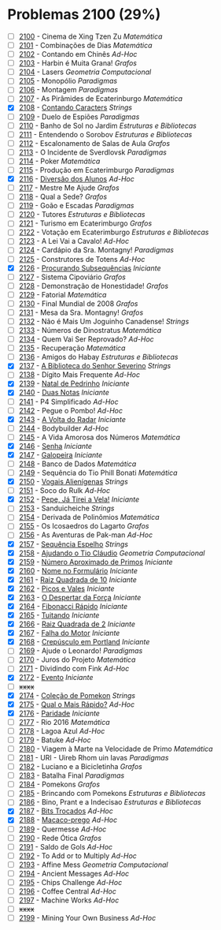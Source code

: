 # Problemas 2100 (29%)

  - [ ]  [2100](https://www.beecrowd.com.br/judge/pt/problems/view/2100) - Cinema de Xing Tzen Zu *Matemática*
  - [ ]  [2101](https://www.beecrowd.com.br/judge/pt/problems/view/2101) - Combinações de Dias *Matemática*
  - [ ]  [2102](https://www.beecrowd.com.br/judge/pt/problems/view/2102) - Contando em Chinês *Ad-Hoc*
  - [ ]  [2103](https://www.beecrowd.com.br/judge/pt/problems/view/2103) - Harbin é Muita Grana! *Grafos*
  - [ ]  [2104](https://www.beecrowd.com.br/judge/pt/problems/view/2104) - Lasers *Geometria Computacional*
  - [ ]  [2105](https://www.beecrowd.com.br/judge/pt/problems/view/2105) - Monopólio *Paradigmas*
  - [ ]  [2106](https://www.beecrowd.com.br/judge/pt/problems/view/2106) - Montagem *Paradigmas*
  - [ ]  [2107](https://www.beecrowd.com.br/judge/pt/problems/view/2107) - As Pirâmides de Ecaterinburgo *Matemática*
  - [x]  [2108](https://www.beecrowd.com.br/judge/pt/problems/view/2108) - [Contando Caracters](https://github.com/potigol/beecrowd/blob/master/src/2100/2108.poti) *Strings*
  - [ ]  [2109](https://www.beecrowd.com.br/judge/pt/problems/view/2109) - Duelo de Espiões *Paradigmas*
  - [ ]  [2110](https://www.beecrowd.com.br/judge/pt/problems/view/2110) - Banho de Sol no Jardim *Estruturas e Bibliotecas*
  - [ ]  [2111](https://www.beecrowd.com.br/judge/pt/problems/view/2111) - Entendendo o Sorobov *Estruturas e Bibliotecas*
  - [ ]  [2112](https://www.beecrowd.com.br/judge/pt/problems/view/2112) - Escalonamento de Salas de Aula *Grafos*
  - [ ]  [2113](https://www.beecrowd.com.br/judge/pt/problems/view/2113) - O Incidente de Sverdlovsk *Paradigmas*
  - [ ]  [2114](https://www.beecrowd.com.br/judge/pt/problems/view/2114) - Poker *Matemática*
  - [ ]  [2115](https://www.beecrowd.com.br/judge/pt/problems/view/2115) - Produção em Ecaterimburgo *Paradigmas*
  - [x]  [2116](https://www.beecrowd.com.br/judge/pt/problems/view/2116) - [Diversão dos Alunos](https://github.com/potigol/beecrowd/blob/master/src/2100/2116.poti) *Ad-Hoc*
  - [ ]  [2117](https://www.beecrowd.com.br/judge/pt/problems/view/2117) - Mestre Me Ajude *Grafos*
  - [ ]  [2118](https://www.beecrowd.com.br/judge/pt/problems/view/2118) - Qual a Sede? *Grafos*
  - [ ]  [2119](https://www.beecrowd.com.br/judge/pt/problems/view/2119) - Goão e Escadas *Paradigmas*
  - [ ]  [2120](https://www.beecrowd.com.br/judge/pt/problems/view/2120) - Tutores *Estruturas e Bibliotecas*
  - [ ]  [2121](https://www.beecrowd.com.br/judge/pt/problems/view/2121) - Turismo em Ecaterimburgo *Grafos*
  - [ ]  [2122](https://www.beecrowd.com.br/judge/pt/problems/view/2122) - Votação em Ecaterimburgo *Estruturas e Bibliotecas*
  - [ ]  [2123](https://www.beecrowd.com.br/judge/pt/problems/view/2123) - A Lei Vai a Cavalo! *Ad-Hoc*
  - [ ]  [2124](https://www.beecrowd.com.br/judge/pt/problems/view/2124) - Cardápio da Sra. Montagny! *Paradigmas*
  - [ ]  [2125](https://www.beecrowd.com.br/judge/pt/problems/view/2125) - Construtores de Totens *Ad-Hoc*
  - [x]  [2126](https://www.beecrowd.com.br/judge/pt/problems/view/2126) - [Procurando Subsequências](https://github.com/potigol/beecrowd/blob/master/src/2100/2126.poti) *Iniciante*
  - [ ]  [2127](https://www.beecrowd.com.br/judge/pt/problems/view/2127) - Sistema Cipoviário *Grafos*
  - [ ]  [2128](https://www.beecrowd.com.br/judge/pt/problems/view/2128) - Demonstração de Honestidade! *Grafos*
  - [ ]  [2129](https://www.beecrowd.com.br/judge/pt/problems/view/2129) - Fatorial *Matemática*
  - [ ]  [2130](https://www.beecrowd.com.br/judge/pt/problems/view/2130) - Final Mundial de 2008 *Grafos*
  - [ ]  [2131](https://www.beecrowd.com.br/judge/pt/problems/view/2131) - Mesa da Sra. Montagny! *Grafos*
  - [ ]  [2132](https://www.beecrowd.com.br/judge/pt/problems/view/2132) - Não é Mais Um Joguinho Canadense! *Strings*
  - [ ]  [2133](https://www.beecrowd.com.br/judge/pt/problems/view/2133) - Números de Dinostratus *Matemática*
  - [ ]  [2134](https://www.beecrowd.com.br/judge/pt/problems/view/2134) - Quem Vai Ser Reprovado? *Ad-Hoc*
  - [ ]  [2135](https://www.beecrowd.com.br/judge/pt/problems/view/2135) - Recuperação *Matemática*
  - [ ]  [2136](https://www.beecrowd.com.br/judge/pt/problems/view/2136) - Amigos do Habay *Estruturas e Bibliotecas*
  - [x]  [2137](https://www.beecrowd.com.br/judge/pt/problems/view/2137) - [A Biblioteca do Senhor Severino](https://github.com/potigol/beecrowd/blob/master/src/2100/2137.poti) *Strings*
  - [ ]  [2138](https://www.beecrowd.com.br/judge/pt/problems/view/2138) - Dígito Mais Frequente *Ad-Hoc*
  - [x]  [2139](https://www.beecrowd.com.br/judge/pt/problems/view/2139) - [Natal de Pedrinho](https://github.com/potigol/beecrowd/blob/master/src/2100/2139.poti) *Iniciante*
  - [x]  [2140](https://www.beecrowd.com.br/judge/pt/problems/view/2140) - [Duas Notas](https://github.com/potigol/beecrowd/blob/master/src/2100/2140.poti) *Iniciante*
  - [ ]  [2141](https://www.beecrowd.com.br/judge/pt/problems/view/2141) - P4 Simplificado *Ad-Hoc*
  - [ ]  [2142](https://www.beecrowd.com.br/judge/pt/problems/view/2142) - Pegue o Pombo! *Ad-Hoc*
  - [x]  [2143](https://www.beecrowd.com.br/judge/pt/problems/view/2143) - [A Volta do Radar](https://github.com/potigol/beecrowd/blob/master/src/2100/2143.poti) *Iniciante*
  - [ ]  [2144](https://www.beecrowd.com.br/judge/pt/problems/view/2144) - Bodybuilder *Ad-Hoc*
  - [ ]  [2145](https://www.beecrowd.com.br/judge/pt/problems/view/2145) - A Vida Amorosa dos Números *Matemática*
  - [x]  [2146](https://www.beecrowd.com.br/judge/pt/problems/view/2146) - [Senha](https://github.com/potigol/beecrowd/blob/master/src/2100/2146.poti) *Iniciante*
  - [x]  [2147](https://www.beecrowd.com.br/judge/pt/problems/view/2147) - [Galopeira](https://github.com/potigol/beecrowd/blob/master/src/2100/2147.poti) *Iniciante*
  - [ ]  [2148](https://www.beecrowd.com.br/judge/pt/problems/view/2148) - Banco de Dados *Matemática*
  - [ ]  [2149](https://www.beecrowd.com.br/judge/pt/problems/view/2149) - Sequência do Tio Phill Bonati *Matemática*
  - [x]  [2150](https://www.beecrowd.com.br/judge/pt/problems/view/2150) - [Vogais Alienígenas](https://github.com/potigol/beecrowd/blob/master/src/2100/2150.poti) *Strings*
  - [ ]  [2151](https://www.beecrowd.com.br/judge/pt/problems/view/2151) - Soco do Rulk *Ad-Hoc*
  - [x]  [2152](https://www.beecrowd.com.br/judge/pt/problems/view/2152) - [Pepe, Já Tirei a Vela!](https://github.com/potigol/beecrowd/blob/master/src/2100/2152.poti) *Iniciante*
  - [ ]  [2153](https://www.beecrowd.com.br/judge/pt/problems/view/2153) - Sanduicheiche *Strings*
  - [ ]  [2154](https://www.beecrowd.com.br/judge/pt/problems/view/2154) - Derivada de Polinômios *Matemática*
  - [ ]  [2155](https://www.beecrowd.com.br/judge/pt/problems/view/2155) - Os Icosaedros do Lagarto *Grafos*
  - [ ]  [2156](https://www.beecrowd.com.br/judge/pt/problems/view/2156) - As Aventuras de Pak-man *Ad-Hoc*
  - [x]  [2157](https://www.beecrowd.com.br/judge/pt/problems/view/2157) - [Sequência Espelho](https://github.com/potigol/beecrowd/blob/master/src/2100/2157.poti) *Strings*
  - [x]  [2158](https://www.beecrowd.com.br/judge/pt/problems/view/2158) - [Ajudando o Tio Cláudio](https://github.com/potigol/beecrowd/blob/master/src/2100/2158.poti) *Geometria Computacional*
  - [x]  [2159](https://www.beecrowd.com.br/judge/pt/problems/view/2159) - [Número Aproximado de Primos](https://github.com/potigol/beecrowd/blob/master/src/2100/2159.poti) *Iniciante*
  - [x]  [2160](https://www.beecrowd.com.br/judge/pt/problems/view/2160) - [Nome no Formulário](https://github.com/potigol/beecrowd/blob/master/src/2100/2160.poti) *Iniciante*
  - [x]  [2161](https://www.beecrowd.com.br/judge/pt/problems/view/2161) - [Raiz Quadrada de 10](https://github.com/potigol/beecrowd/blob/master/src/2100/2161.poti) *Iniciante*
  - [x]  [2162](https://www.beecrowd.com.br/judge/pt/problems/view/2162) - [Picos e Vales](https://github.com/potigol/beecrowd/blob/master/src/2100/2162.poti) *Iniciante*
  - [x]  [2163](https://www.beecrowd.com.br/judge/pt/problems/view/2163) - [O Despertar da Força](https://github.com/potigol/beecrowd/blob/master/src/2100/2163.poti) *Iniciante*
  - [x]  [2164](https://www.beecrowd.com.br/judge/pt/problems/view/2164) - [Fibonacci Rápido](https://github.com/potigol/beecrowd/blob/master/src/2100/2164.poti) *Iniciante*
  - [x]  [2165](https://www.beecrowd.com.br/judge/pt/problems/view/2165) - [Tuitando](https://github.com/potigol/beecrowd/blob/master/src/2100/2165.poti) *Iniciante*
  - [x]  [2166](https://www.beecrowd.com.br/judge/pt/problems/view/2166) - [Raiz Quadrada de 2](https://github.com/potigol/beecrowd/blob/master/src/2100/2166.poti) *Iniciante*
  - [x]  [2167](https://www.beecrowd.com.br/judge/pt/problems/view/2167) - [Falha do Motor](https://github.com/potigol/beecrowd/blob/master/src/2100/2167.poti) *Iniciante*
  - [x]  [2168](https://www.beecrowd.com.br/judge/pt/problems/view/2168) - [Crepúsculo em Portland](https://github.com/potigol/beecrowd/blob/master/src/2100/2168.poti) *Iniciante*
  - [ ]  [2169](https://www.beecrowd.com.br/judge/pt/problems/view/2169) - Ajude o Leonardo! *Paradigmas*
  - [ ]  [2170](https://www.beecrowd.com.br/judge/pt/problems/view/2170) - Juros do Projeto *Matemática*
  - [ ]  [2171](https://www.beecrowd.com.br/judge/pt/problems/view/2171) - Dividindo com Fink *Ad-Hoc*
  - [x]  [2172](https://www.beecrowd.com.br/judge/pt/problems/view/2172) - [Evento](https://github.com/potigol/beecrowd/blob/master/src/2100/2172.poti) *Iniciante*
  - [ ] ~~xxxx~~
  - [x]  [2174](https://www.beecrowd.com.br/judge/pt/problems/view/2174) - [Coleção de Pomekon](https://github.com/potigol/beecrowd/blob/master/src/2100/2174.poti) *Strings*
  - [x]  [2175](https://www.beecrowd.com.br/judge/pt/problems/view/2175) - [Qual o Mais Rápido?](https://github.com/potigol/beecrowd/blob/master/src/2100/2175.poti) *Ad-Hoc*
  - [x]  [2176](https://www.beecrowd.com.br/judge/pt/problems/view/2176) - [Paridade](https://github.com/potigol/beecrowd/blob/master/src/2100/2176.poti) *Iniciante*
  - [ ]  [2177](https://www.beecrowd.com.br/judge/pt/problems/view/2177) - Rio 2016 *Matemática*
  - [ ]  [2178](https://www.beecrowd.com.br/judge/pt/problems/view/2178) - Lagoa Azul *Ad-Hoc*
  - [ ]  [2179](https://www.beecrowd.com.br/judge/pt/problems/view/2179) - Batuke *Ad-Hoc*
  - [ ]  [2180](https://www.beecrowd.com.br/judge/pt/problems/view/2180) - Viagem à Marte na Velocidade de Primo *Matemática*
  - [ ]  [2181](https://www.beecrowd.com.br/judge/pt/problems/view/2181) - URI - Uireb Rhom uin Iavas *Paradigmas*
  - [ ]  [2182](https://www.beecrowd.com.br/judge/pt/problems/view/2182) - Luciano e a Bicicletinha *Grafos*
  - [ ]  [2183](https://www.beecrowd.com.br/judge/pt/problems/view/2183) - Batalha Final *Paradigmas*
  - [ ]  [2184](https://www.beecrowd.com.br/judge/pt/problems/view/2184) - Pomekons *Grafos*
  - [ ]  [2185](https://www.beecrowd.com.br/judge/pt/problems/view/2185) - Brincando com Pomekons *Estruturas e Bibliotecas*
  - [ ]  [2186](https://www.beecrowd.com.br/judge/pt/problems/view/2186) - Bino, Prant e a Indecisao *Estruturas e Bibliotecas*
  - [x]  [2187](https://www.beecrowd.com.br/judge/pt/problems/view/2187) - [Bits Trocados](https://github.com/potigol/beecrowd/blob/master/src/2100/2187.poti) *Ad-Hoc*
  - [x]  [2188](https://www.beecrowd.com.br/judge/pt/problems/view/2188) - [Macaco-prego](https://github.com/potigol/beecrowd/blob/master/src/2100/2188.poti) *Ad-Hoc*
  - [ ]  [2189](https://www.beecrowd.com.br/judge/pt/problems/view/2189) - Quermesse *Ad-Hoc*
  - [ ]  [2190](https://www.beecrowd.com.br/judge/pt/problems/view/2190) - Rede Ótica *Grafos*
  - [ ]  [2191](https://www.beecrowd.com.br/judge/pt/problems/view/2191) - Saldo de Gols *Ad-Hoc*
  - [ ]  [2192](https://www.beecrowd.com.br/judge/pt/problems/view/2192) - To Add or to Multiply *Ad-Hoc*
  - [ ]  [2193](https://www.beecrowd.com.br/judge/pt/problems/view/2193) - Affine Mess *Geometria Computacional*
  - [ ]  [2194](https://www.beecrowd.com.br/judge/pt/problems/view/2194) - Ancient Messages *Ad-Hoc*
  - [ ]  [2195](https://www.beecrowd.com.br/judge/pt/problems/view/2195) - Chips Challenge *Ad-Hoc*
  - [ ]  [2196](https://www.beecrowd.com.br/judge/pt/problems/view/2196) - Coffee Central *Ad-Hoc*
  - [ ]  [2197](https://www.beecrowd.com.br/judge/pt/problems/view/2197) - Machine Works *Ad-Hoc*
  - [ ] ~~xxxx~~
  - [ ]  [2199](https://www.beecrowd.com.br/judge/pt/problems/view/2199) - Mining Your Own Business *Ad-Hoc*